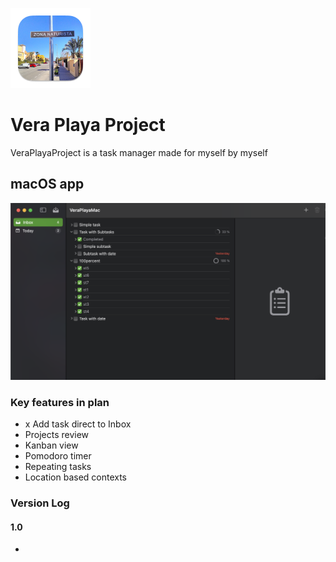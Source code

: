 ![](AppIcon/128x128.png)
# Vera Playa Project

VeraPlayaProject is a task manager 
made for myself by myself

## macOS app
![](mac.png)

### Key features in plan

* x Add task direct to Inbox
* Projects review
* Kanban view
* Pomodoro timer
* Repeating tasks
* Location based contexts

### Version Log

#### 1.0

* 
